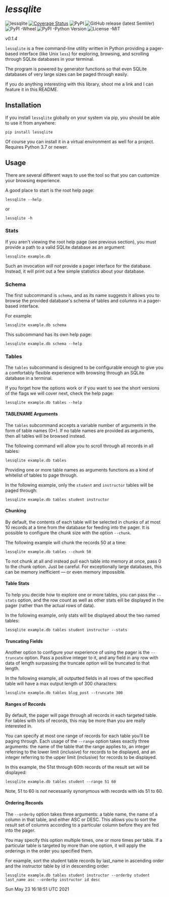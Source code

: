# *lessqlite*

![lessqlite](https://github.com/dvanderweele/lessqlite/actions/workflows/test.yml/badge.svg)
[![Coverage Status](https://coveralls.io/repos/github/dvanderweele/lessqlite/badge.svg?branch=main)](https://coveralls.io/github/dvanderweele/lessqlite?branch=main)
![PyPI](https://img.shields.io/pypi/v/lessqlite)
![GitHub release (latest SemVer)](https://img.shields.io/github/v/release/dvanderweele/lessqlite)
![PyPI -Wheel](https://img.shields.io/pypi/wheel/lessqlite) 
![PyPI -Python Version](https://img.shields.io/pypi/pyversions/lessqlite) 
![License -MIT](https://img.shields.io/badge/License-MIT-blue)

*v0.1.4*

`lessqlite` is a free command-line utility written in Python providing a pager-based interface (like Unix `less`) for exploring, browsing, and scrolling through SQLite databases in your terminal. 

The program is powered by generator functions so that even SQLite databases of very large sizes can be paged through easily.

If you do anything interesting with this library, shoot me a link and I can feature it in this README.

## Installation

If you install `lessqlite` globally on your system via pip, you should be able to use it from anywhere:

```
pip install lessqlite
```

Of course you can install it in a virtual environment as well for a project. Requires Python 3.7 or newer.

## Usage

There are several different ways to use the tool so that you can customize your browsing experience. 

A good place to start is the root help page:

```
lessqlite --help
```

or

```
lessqlite -h
```

### Stats 

If you aren't viewing the root help page (see previous section), you must provide a path to a valid SQLite database as an argument:

```
lessqlite example.db
```

Such an invocation *will not* provide a pager interface for the database. Instead, it will print out a few simple statistics about your database.

### Schema

The first subcommand is `schema`, and as its name suggests it allows you to browse the provided database's schema of tables and columns in a pager-based interface. 

For example:

```
lessqlite example.db schema
```

This subcommand has its own help page:

```
lessqlite example.db schema --help 
```

### Tables

The `tables` subcommand is designed to be configurable enough to give you a comfortably flexible experience with browsing through an SQLite database in a terminal.

If you forget how the options work or if you want to see the short versions of the flags we will cover next, check the help page:

```
lessqlite example.db tables --help
```

#### TABLENAME Arguments

The `tables` subcommand accepts a variable number of arguments in the form of table names (0+). If no table names are provided as arguments, then all tables will be browsed instead. 

The following command will allow you to scroll through all records in all tables:

```
lessqlite example.db tables 
```

Providing one or more table names as arguments functions as a kind of whitelist of tables to page through. 

In the following example, only the `student` and `instructor` tables will be paged through:

```
lessqlite example.db tables student instructor 
```

#### Chunking

By default, the contents of each table will be selected in chunks of at most 10 records at a time from the database for feeding into the pager. It is possible to configure the chunk size with the option `--chunk`. 

The following example will chunk the records 50 at a time:

```
lessqlite example.db tables --chunk 50
```

To not chunk at all and instead pull each table into memory at once, pass 0 to the chunk option. Just be careful. For exceptionally large databases, this can be memory inefficient — or even memory impossible. 

#### Table Stats

To help you decide how to explore one or more tables, you can pass the `--stats` option, and the row count as well as other stats eill be displayed in the pager (rather than the actual rows of data). 

In the following example, only stats will be displayed about the two named tables:

```
lessqlite example.db tables student instructor --stats 
```

#### Truncating Fields

Another option to configure your experience of using the pager is the `--truncate` option. Pass a positive integer to it, and any field in any row with data of length surpassing the truncate option will be truncated to that length. 

In the following example, all outputted fields in all rows of the specified table will have a max output length of 300 characters:

```
lessqlite example.db tables blog_post --truncate 300
```

#### Ranges of Records

By default, the pager will page through all records in each targeted table. For tables with lots of records, this may be more than you are really interested in. 

You can specify at most one range of records for each table you'll be paging through. Each usage of the `--range` option takes exactly three arguments: the name of the table that the range applies to, an integer referring to the lower limit (inclusive) for records to be displayed, and an integer referring to the upper limit (inclusive) for records to be displayed. 

In this example, the 51st through 60th records of the result set will be displayed:

```
lessqlite example.db tables student --range 51 60
```

Note, 51 to 60 is *not* necessarily synonymous with records with ids 51 to 60. 

#### Ordering Records

The `--orderby` option takes three arguments: a table name, the name of a column in that table, and either ASC or DESC. This allows you to sort the result set of columns according to a particular column before they are fed into the pager.

You may specify this option multiple times, one or more times per table. If a particular table is targeted by more than one option, it will apply the orderings in the order you specified them.

For example, sort the student table records by last_name in ascending order and the instructor table by id in descending order:

```
lessqlite example.db tables student instructor --orderby student last_name asc --orderby instructor id desc 
```









Sun May 23 16:18:51 UTC 2021
